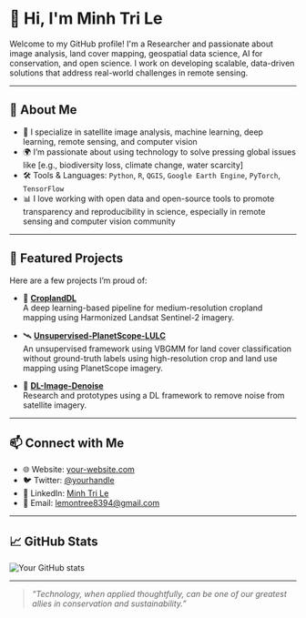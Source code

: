 # 👋 Hi, I'm Minh Tri Le

Welcome to my GitHub profile! I'm a Researcher and passionate about image analysis, land cover mapping, geospatial data science, AI for conservation, and open science. I work on developing scalable, data-driven solutions that address real-world challenges in remote sensing.

---

## 🌱 About Me

- 🔬 I specialize in satellite image analysis, machine learning, deep learning, remote sensing, and computer vision
- 🌍 I’m passionate about using technology to solve pressing global issues like [e.g., biodiversity loss, climate change, water scarcity]
- 🛠️ Tools & Languages: `Python`, `R`, `QGIS`, `Google Earth Engine`, `PyTorch`, `TensorFlow`
- 📊 I love working with open data and open-source tools to promote transparency and reproducibility in science, especially in remote sensing and computer vision community

---

## 📁 Featured Projects

Here are a few projects I’m proud of:

- 🌾 **[CroplandDL](https://github.com/trile83/RQUNet-DPC)**  
  A deep learning-based pipeline for medium-resolution cropland mapping using Harmonized Landsat Sentinel-2 imagery.

- 🛰️ **[Unsupervised-PlanetScope-LULC](https://github.com/trile83/PlanetScope-TimeSeries)**  
  An unsupervised framework using VBGMM for land cover classification without ground-truth labels using high-resolution crop and land use mapping using PlanetScope imagery.

- 🤖 **[DL-Image-Denoise](https://github.com/trile83/RQUNetVAE)**  
  Research and prototypes using a DL framework to remove noise from satellite imagery.

---

## 📫 Connect with Me

- 🌐 Website: [your-website.com](https://your-website.com)
- 🐦 Twitter: [@yourhandle](https://twitter.com/yourhandle)
- 💼 LinkedIn: [Minh Tri Le](https://www.linkedin.com/in/minh-tri-le-62590792/)
- 📧 Email: lemontree8394@gmail.com

---

## 📈 GitHub Stats

![Your GitHub stats](https://github-readme-stats.vercel.app/api?username=your-username&show_icons=true&theme=default)

---

> *“Technology, when applied thoughtfully, can be one of our greatest allies in conservation and sustainability.”*

